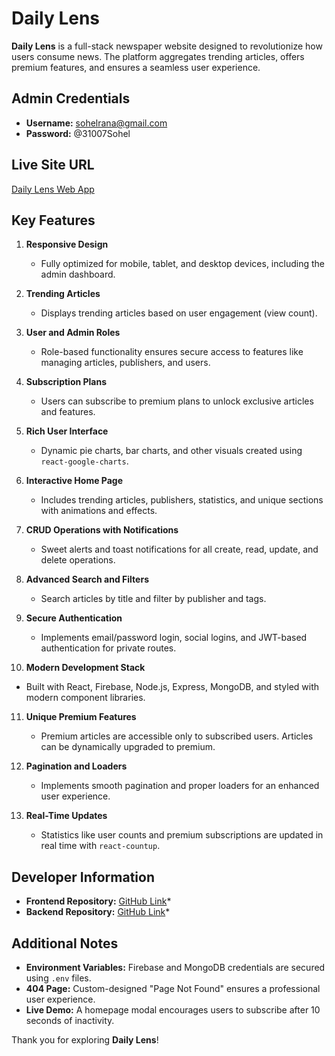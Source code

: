 # Daily Lens

**Daily Lens** is a full-stack newspaper website designed to revolutionize how users consume news. The platform aggregates trending articles, offers premium features, and ensures a seamless user experience.

## Admin Credentials
- **Username:** sohelrana@gmail.com
- **Password:** @31007Sohel

## Live Site URL
[Daily Lens Web App](https://daily-lens-90dd8.web.app)

## Key Features
1. **Responsive Design**  
   - Fully optimized for mobile, tablet, and desktop devices, including the admin dashboard.

2. **Trending Articles**  
   - Displays trending articles based on user engagement (view count).

3. **User and Admin Roles**  
   - Role-based functionality ensures secure access to features like managing articles, publishers, and users.

4. **Subscription Plans**  
   - Users can subscribe to premium plans to unlock exclusive articles and features.

5. **Rich User Interface**  
   - Dynamic pie charts, bar charts, and other visuals created using `react-google-charts`.

6. **Interactive Home Page**  
   - Includes trending articles, publishers, statistics, and unique sections with animations and effects.

7. **CRUD Operations with Notifications**  
   - Sweet alerts and toast notifications for all create, read, update, and delete operations.

8. **Advanced Search and Filters**  
   - Search articles by title and filter by publisher and tags.

9. **Secure Authentication**  
   - Implements email/password login, social logins, and JWT-based authentication for private routes.

10. **Modern Development Stack**  
   - Built with React, Firebase, Node.js, Express, MongoDB, and styled with modern component libraries.

11. **Unique Premium Features**  
    - Premium articles are accessible only to subscribed users. Articles can be dynamically upgraded to premium.

12. **Pagination and Loaders**  
    - Implements smooth pagination and proper loaders for an enhanced user experience.

13. **Real-Time Updates**  
    - Statistics like user counts and premium subscriptions are updated in real time with `react-countup`.

## Developer Information
- **Frontend Repository:** [GitHub Link](https://github.com/Sohelrana2815/daily-lens-front-end)*
- **Backend Repository:** [GitHub Link](https://github.com/Sohelrana2815/daily-lens-back-end)*

## Additional Notes
- **Environment Variables:** Firebase and MongoDB credentials are secured using `.env` files.
- **404 Page:** Custom-designed "Page Not Found" ensures a professional user experience.
- **Live Demo:** A homepage modal encourages users to subscribe after 10 seconds of inactivity.

Thank you for exploring **Daily Lens**!
